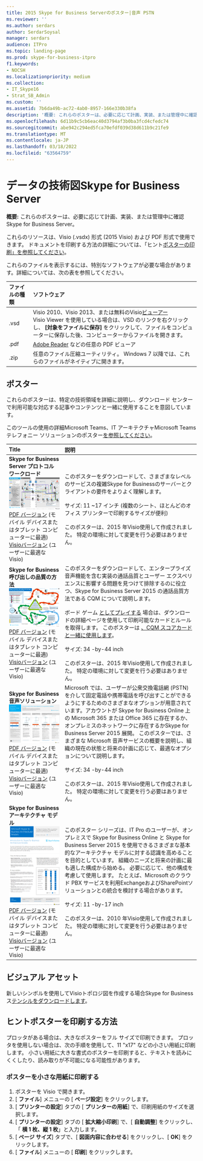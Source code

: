 ```yaml
---
title: 2015 Skype for Business Serverのポスター|音声 PSTN
ms.reviewer: ''
ms.author: serdars
author: SerdarSoysal
manager: serdars
audience: ITPro
ms.topic: landing-page
ms.prod: skype-for-business-itpro
f1.keywords:
- NOCSH
ms.localizationpriority: medium
ms.collection:
- IT_Skype16
- Strat_SB_Admin
ms.custom: ''
ms.assetid: 7b6da49b-ac72-4ab0-8957-166e330b38fa
description: '概要: これらのポスターは、必要に応じて計画、実装、または管理中に確認Skype for Business Server。'
ms.openlocfilehash: 6d11b9c5cb6eac40d3794af3b0ba3fcd4cfedc74
ms.sourcegitcommit: abe942c294ed5fca70efdf039d38d611b9c21fe9
ms.translationtype: MT
ms.contentlocale: ja-JP
ms.lasthandoff: 03/18/2022
ms.locfileid: "63564759"
---
```

# <a name="technical-diagrams-for-skype-for-business-server"></a>データの技術図Skype for Business Server

**概要:** これらのポスターは、必要に応じて計画、実装、または管理中に確認Skype for Business Server。

これらのリソースは、Visio (.vsdx) 形式 (2015 Visio) および PDF 形式で使用できます。 ドキュメントを印刷する方法の詳細については、「ヒント[ポスターの印刷」を参照してください](technical-diagrams.md#tips)。

これらのファイルを表示するには、特別なソフトウェアが必要な場合があります。詳細については、次の表を参照してください。

|ファイルの種類|ソフトウェア|
|:--- |:--- |
|.vsd |Visio 2010、Visio 2013、または無料のVisio[ビューアー](https://go.microsoft.com/fwlink/p/?LinkId=393676) <br/> Visio Viewer を使用している場合は、VSD のリンクを右クリックし、 **[対象をファイルに保存]** をクリックして、ファイルをコンピューターに保存した後、コンピューターからファイルを開きます。 |
|.pdf |[Adobe Reader](https://go.microsoft.com/fwlink/p/?LinkId=393675) などの任意の PDF ビューア |
|.zip |任意のファイル圧縮ユーティリティ。 Windows 7 以降では、これらのファイルがネイティブに開きます。 |

## <a name="posters"></a>ポスター

これらのポスターは、特定の技術領域を詳細に説明し、ダウンロード センターで利用可能な対応する記事やコンテンツと一緒に使用することを意図しています。

このツールの使用の詳細Microsoft Teams、IT アーキテクチャMicrosoft Teamsテレフォニー ソリューションのポスター[を参照してください](/MicrosoftTeams/teams-architecture-solutions-posters)。

|Title|説明|
|:---|:---|
|**Skype for Business Server プロトコル ワークロード** <br/>![SfB プロトコル ワークロードポスター。](media/0dccf933-eab3-4793-a8a4-4f6b9b0b4fa0.png)<br/>[PDF バージョン](https://go.microsoft.com/fwlink/p/?LinkId=550989) (モバイル デバイスまたはタブレット コンピューターに最適) <br/> [Visioバージョン](https://go.microsoft.com/fwlink/p/?LinkId=550991) (ユーザーに最適なVisio) |このポスターをダウンロードして、さまざまなレベルのサービスの複雑Skype for Businessのサーバーとクライアントの要件をよりよく理解します。<br/> <br/> サイズ: 11 ~17 インチ (複数のシート、ほとんどのオフィス プリンターで印刷するサイズが便利) <br/> <br/> このポスターは、2015 年Visio使用して作成されました。 特定の環境に対して変更を行う必要はありません。 |
|**Skype for Business呼び出しの品質の方法** <br/> ![品質手法のポスターを呼び出します。](media/69d33707-8dc4-446a-8d72-0a77be59a64a.png)[PDF バージョン](https://go.microsoft.com/fwlink/p/?LinkId=617899) (モバイル デバイスまたはタブレット コンピューターに最適) <br/> [Visioバージョン](https://go.microsoft.com/fwlink/p/?LinkId=617900) (ユーザーに最適なVisio) |このポスターをダウンロードして、エンタープライズ音声機能を含む実装の通話品質とユーザー エクスペリエンスに影響する問題を見つけて排除するのに役立つ、Skype for Business Server 2015 の通話品質方法である CQM について説明します。 <br/> <br/> ボード ゲーム [としてプレイする](https://go.microsoft.com/fwlink/p/?LinkId=617898) 場合は、ダウンロードの詳細ページを使用して印刷可能なカードとルールを取得します。 このポスターは [、CQM スコアカードと一緒に使用します](https://go.microsoft.com/fwlink/p/?LinkId=617904)。 <br/><br/> サイズ: 34 -by-44 inch <br/> <br/> このポスターは、2015 年Visio使用して作成されました。 特定の環境に対して変更を行う必要はありません。 |
|**Skype for Business音声ソリューション** <br/> ![音声ソリューションのポスターを計画する。](media/1d3371f3-d554-4d6b-ac4f-a927bbe50b26.png) <br/> [PDF バージョン](https://go.microsoft.com/fwlink/?linkid=869123) (モバイル デバイスまたはタブレット コンピューターに最適) <br/> [Visioバージョン](https://go.microsoft.com/fwlink/?linkid=869124) (ユーザーに最適なVisio) |Microsoft では、ユーザーが公衆交換電話網 (PSTN) を介して固定電話や携帯電話を呼び出すことができるようにするためのさまざまなオプションが用意されています。アカウントが Skype for Business Online 上の Microsoft 365 または Office 365 に存在するか、オンプレミスのネットワークに存在するかSkype for Business Server 2015 展開。 このポスターでは、さまざまな Microsoft 音声サービスの概要を説明し、組織の現在の状態と将来の計画に応じて、最適なオプションについて説明します。 <br/> <br/> サイズ: 34 -by-44 inch <br/><br/> このポスターは、2015 年Visio使用して作成されました。 特定の環境に対して変更を行う必要はありません。 |
|**Skype for Businessアーキテクチャ モデル** <br/> ![Skype for Businessアーキテクチャ モデル。](media/0734153f-af7b-4cf3-b095-96bdd1de3fb0.png) <br/> [PDF バージョン](https://go.microsoft.com/fwlink/?linkid=869125) (モバイル デバイスまたはタブレット コンピューターに最適) <br/> [Visioバージョン](https://go.microsoft.com/fwlink/?linkid=869126) (ユーザーに最適なVisio) |このポスター シリーズは、IT Pro のユーザーが、オンプレミスで Skype for Business Online と Skype for Business Server 2015 を使用できるさまざまな基本的なアーキテクチャ モデルに対する認識を高めることを目的としています。 組織のニーズと将来の計画に最も適した構成から始める。 必要に応じて、他の構成を考慮して使用します。 たとえば、Microsoft のクラウド PBX サービスを利用ExchangeおよびSharePointソリューションとの統合を検討する場合があります。 <br/><br/> サイズ: 11 -by-17 inch <br/><br/> このポスターは、2010 年Visio使用して作成されました。 特定の環境に対して変更を行う必要はありません。 |

## <a name="visual-assets"></a>ビジュアル アセット

新しいシンボルを使用してVisioトポロジ図を作成する場合Skype for Businessス[テンシルをダウンロードします](https://go.microsoft.com/fwlink/p/?LinkId=550985)。

## <a name="tips-for-printing-large-format-posters"></a>ヒントポスターを印刷する方法

<a name="tips"> </a>

プロッタがある場合は、大きなポスターをフル サイズで印刷できます。 プロッタを使用しない場合は、次の手順を使用して、11 "x17" などの小さい用紙に印刷します。 小さい用紙に大きな書式のポスターを印刷すると、テキストを読みにくくしたり、読み取りが不可能になる可能性があります。

### <a name="print-posters-on-smaller-paper"></a>ポスターを小さな用紙に印刷する

1. ポスターを Visio で開きます。
2. [ **ファイル**] メニューの [ **ページ設定**] をクリックします。
3. [ **プリンターの設定**] タブの [ **プリンターの用紙**] で、印刷用紙のサイズを選択します。
4. [ **プリンターの設定**] タブの [ **拡大縮小印刷**] で、[ **自動調整**] をクリックし、「 **横 1 枚、縦 1 枚**」と入力します。
5. [ **ページ サイズ**] タブで、[ **図面内容に合わせる**] をクリックし、[ **OK**] をクリックします。
6. [ **ファイル**] メニューの [ **印刷**] をクリックします。